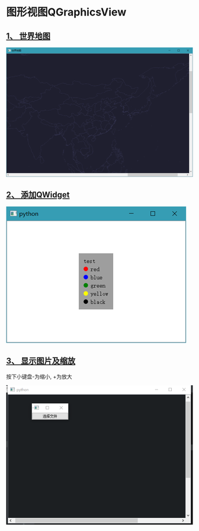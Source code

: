 # 图形视图QGraphicsView

## [1、 世界地图](世界地图/)
![截图](世界地图/ScreenShot/2.png)

## [2、 添加QWidget](添加QWidget.py)
![添加QWidget](ScreenShot/添加QWidget.png)

## [3、 显示图片及缩放](显示图片及缩放.py)
 按下小键盘-为缩小, +为放大
 
![显示图片及缩放](ScreenShot/显示图片及缩放.gif)